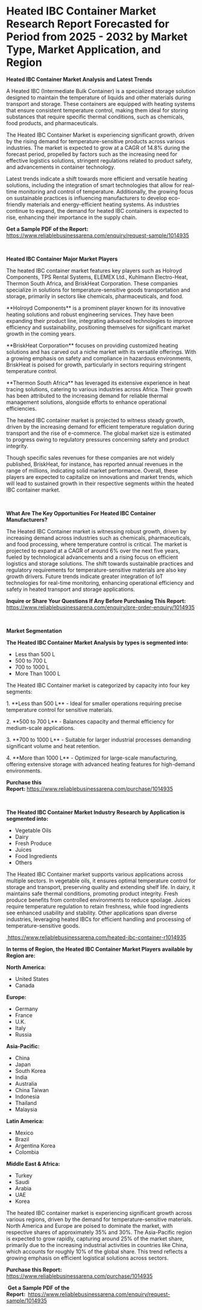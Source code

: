 <p><h1>Heated IBC Container Market Research Report Forecasted for Period from 2025 -  2032 by Market Type, Market Application, and Region</h1></p><p><strong>Heated IBC Container Market Analysis and Latest Trends</strong></p>
<p><p>A Heated IBC (Intermediate Bulk Container) is a specialized storage solution designed to maintain the temperature of liquids and other materials during transport and storage. These containers are equipped with heating systems that ensure consistent temperature control, making them ideal for storing substances that require specific thermal conditions, such as chemicals, food products, and pharmaceuticals.</p><p>The Heated IBC Container Market is experiencing significant growth, driven by the rising demand for temperature-sensitive products across various industries. The market is expected to grow at a CAGR of 14.8% during the forecast period, propelled by factors such as the increasing need for effective logistics solutions, stringent regulations related to product safety, and advancements in container technology. </p><p>Latest trends indicate a shift towards more efficient and versatile heating solutions, including the integration of smart technologies that allow for real-time monitoring and control of temperature. Additionally, the growing focus on sustainable practices is influencing manufacturers to develop eco-friendly materials and energy-efficient heating systems. As industries continue to expand, the demand for heated IBC containers is expected to rise, enhancing their importance in the supply chain.</p></p>
<p><strong>Get a Sample PDF of the Report:&nbsp;</strong> <a href="https://www.reliablebusinessarena.com/enquiry/request-sample/1014935?utm_campaign=3314&utm_medium=2&utm_source=Github&utm_content=ia&utm_term=17042025&utm_id=heated-ibc-container">https://www.reliablebusinessarena.com/enquiry/request-sample/1014935</a></p>
<p>&nbsp;</p>
<p><strong>Heated IBC Container Major Market Players</strong></p>
<p><p>The heated IBC container market features key players such as Holroyd Components, TPS Rental Systems, ELEMEX Ltd., Kuhlmann Electro-Heat, Thermon South Africa, and BriskHeat Corporation. These companies specialize in solutions for temperature-sensitive goods transportation and storage, primarily in sectors like chemicals, pharmaceuticals, and food.</p><p>**Holroyd Components** is a prominent player known for its innovative heating solutions and robust engineering services. They have been expanding their product line, integrating advanced technologies to improve efficiency and sustainability, positioning themselves for significant market growth in the coming years.</p><p>**BriskHeat Corporation** focuses on providing customized heating solutions and has carved out a niche market with its versatile offerings. With a growing emphasis on safety and compliance in hazardous environments, BriskHeat is poised for growth, particularly in sectors requiring stringent temperature control.</p><p>**Thermon South Africa** has leveraged its extensive experience in heat tracing solutions, catering to various industries across Africa. Their growth has been attributed to the increasing demand for reliable thermal management solutions, alongside efforts to enhance operational efficiencies.</p><p>The heated IBC container market is projected to witness steady growth, driven by the increasing demand for efficient temperature regulation during transport and the rise of e-commerce. The global market size is estimated to progress owing to regulatory pressures concerning safety and product integrity. </p><p>Though specific sales revenues for these companies are not widely published, BriskHeat, for instance, has reported annual revenues in the range of millions, indicating solid market performance. Overall, these players are expected to capitalize on innovations and market trends, which will lead to sustained growth in their respective segments within the heated IBC container market.</p></p>
<p>&nbsp;</p>
<p><strong>What Are The Key Opportunities For Heated IBC Container Manufacturers?</strong></p>
<p><p>The Heated IBC Container market is witnessing robust growth, driven by increasing demand across industries such as chemicals, pharmaceuticals, and food processing, where temperature control is critical. The market is projected to expand at a CAGR of around 6% over the next five years, fueled by technological advancements and a rising focus on efficient logistics and storage solutions. The shift towards sustainable practices and regulatory requirements for temperature-sensitive materials are also key growth drivers. Future trends indicate greater integration of IoT technologies for real-time monitoring, enhancing operational efficiency and safety in heated transport and storage applications.</p></p>
<p><strong>Inquire or Share Your Questions If Any Before Purchasing This Report:</strong> <a href="https://www.reliablebusinessarena.com/enquiry/pre-order-enquiry/1014935?utm_campaign=3314&utm_medium=2&utm_source=Github&utm_content=ia&utm_term=17042025&utm_id=heated-ibc-container">https://www.reliablebusinessarena.com/enquiry/pre-order-enquiry/1014935</a></p>
<p>&nbsp;</p>
<p><strong>Market Segmentation</strong></p>
<p><strong>The Heated IBC Container Market Analysis by types is segmented into:</strong></p>
<p><ul><li>Less than 500 L</li><li>500 to 700 L</li><li>700 to 1000 L</li><li>More Than 1000 L</li></ul></p>
<p><p>The Heated IBC Container market is categorized by capacity into four key segments: </p><p>1. **Less than 500 L** - Ideal for smaller operations requiring precise temperature control for sensitive materials.</p><p>2. **500 to 700 L** - Balances capacity and thermal efficiency for medium-scale applications. </p><p>3. **700 to 1000 L** - Suitable for larger industrial processes demanding significant volume and heat retention. </p><p>4. **More than 1000 L** - Optimized for large-scale manufacturing, offering extensive storage with advanced heating features for high-demand environments.</p></p>
<p><strong>Purchase this Report:&nbsp;</strong><a href="https://www.reliablebusinessarena.com/purchase/1014935?utm_campaign=3314&utm_medium=2&utm_source=Github&utm_content=ia&utm_term=17042025&utm_id=heated-ibc-container">https://www.reliablebusinessarena.com/purchase/1014935</a></p>
<p>&nbsp;</p>
<p><strong>The Heated IBC Container Market Industry Research by Application is segmented into:</strong></p>
<p><ul><li>Vegetable Oils</li><li>Dairy</li><li>Fresh Produce</li><li>Juices</li><li>Food Ingredients</li><li>Others</li></ul></p>
<p><p>The Heated IBC Container market supports various applications across multiple sectors. In vegetable oils, it ensures optimal temperature control for storage and transport, preserving quality and extending shelf life. In dairy, it maintains safe thermal conditions, promoting product integrity. Fresh produce benefits from controlled environments to reduce spoilage. Juices require temperature regulation to retain freshness, while food ingredients see enhanced usability and stability. Other applications span diverse industries, leveraging heated IBCs for efficient handling and processing of temperature-sensitive goods.</p></p>
<p><a href="https://www.reliablebusinessarena.com/heated-ibc-container-r1014935?utm_campaign=3314&utm_medium=2&utm_source=Github&utm_content=ia&utm_term=17042025&utm_id=heated-ibc-container">&nbsp;https://www.reliablebusinessarena.com/heated-ibc-container-r1014935</a></p>
<p><strong>In terms of Region, the Heated IBC Container Market Players available by Region are:</strong></p>
<p>
    <p> <strong> North America: </strong>
        <ul>
            <li>United States</li>
            <li>Canada</li>
        </ul>
        </p> 
    <p> <strong> Europe: </strong>
        <ul>
            <li>Germany</li>
            <li>France</li>
            <li>U.K.</li>
            <li>Italy</li>
            <li>Russia</li>
        </ul>
        </p> 
    <p> <strong> Asia-Pacific: </strong>
        <ul>
            <li>China</li>
            <li>Japan</li>
            <li>South Korea</li>
            <li>India</li>
            <li>Australia</li>
            <li>China Taiwan</li>
            <li>Indonesia</li>
            <li>Thailand</li>
            <li>Malaysia</li>
        </ul>
        </p> 
    <p> <strong> Latin America: </strong>
        <ul>
            <li>Mexico</li>
            <li>Brazil</li>
            <li>Argentina Korea</li>
            <li>Colombia</li>
        </ul>
        </p> 
    <p> <strong> Middle East & Africa: </strong>
        <ul>
            <li>Turkey</li>
            <li>Saudi</li>
            <li>Arabia</li>
            <li>UAE</li>
            <li>Korea</li>
        </ul>
    </p>
    </p>
<p><p>The heated IBC container market is experiencing significant growth across various regions, driven by the demand for temperature-sensitive materials. North America and Europe are poised to dominate the market, with respective shares of approximately 35% and 30%. The Asia-Pacific region is expected to grow rapidly, capturing around 25% of the market share, primarily due to the increasing industrial activities in countries like China, which accounts for roughly 10% of the global share. This trend reflects a growing emphasis on efficient logistical solutions across sectors.</p></p>
<p><strong>Purchase this Report: </strong><a href="https://www.reliablebusinessarena.com/purchase/1014935?utm_campaign=3314&utm_medium=2&utm_source=Github&utm_content=ia&utm_term=17042025&utm_id=heated-ibc-container">https://www.reliablebusinessarena.com/purchase/1014935</a></p>
<p>&nbsp;<strong>Get a Sample PDF of the Report:&nbsp;&nbsp;</strong><a href="https://www.reliablebusinessarena.com/enquiry/request-sample/1014935?utm_campaign=3314&utm_medium=2&utm_source=Github&utm_content=ia&utm_term=17042025&utm_id=heated-ibc-container">https://www.reliablebusinessarena.com/enquiry/request-sample/1014935</a></p>
<p><strong></strong></p>
<p><p></p><p></p><p></p></p>